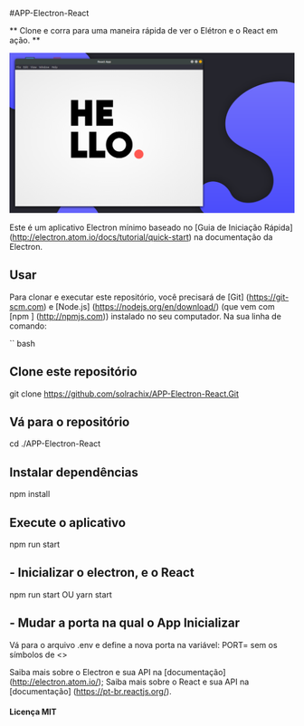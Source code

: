 #APP-Electron-React

** Clone e corra para uma maneira rápida de ver o Elétron e o React em ação. **


![Alt Text](https://github.com/solrachix/APP-Electron-React/blob/master/imgIlustration.png)


Este é um aplicativo Electron mínimo baseado no [Guia de Iniciação Rápida] (http://electron.atom.io/docs/tutorial/quick-start) na documentação da Electron.

## Usar

Para clonar e executar este repositório, você precisará de [Git] (https://git-scm.com) e [Node.js] (https://nodejs.org/en/download/) (que vem com [npm ] (http://npmjs.com)) instalado no seu computador. Na sua linha de comando:

`` bash
## Clone este repositório
  git clone https://github.com/solrachix/APP-Electron-React.Git
## Vá para o repositório
  cd ./APP-Electron-React
## Instalar dependências
  npm install
## Execute o aplicativo
  npm run start
`` ``

## - Inicializar o electron, e o React
   npm run start
   OU
   yarn start

## - Mudar a porta na qual o App Inicializar
  Vá para o arquivo .env e define a nova porta na variável: PORT=<numero da porta> sem os símbolos de <>


Saiba mais sobre o Electron e sua API na [documentação] (http://electron.atom.io/);
Saiba mais sobre o React e sua API na [documentação] (https://pt-br.reactjs.org/).


#### Licença MIT
